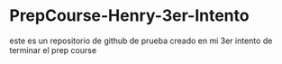 # PrepCourse-Henry-3er-Intento
este es un repositorio de github de prueba creado en mi 3er intento de terminar el prep course
